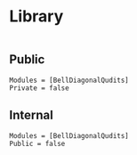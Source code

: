 # Library

```@index 
```

## Public 
```@autodocs
Modules = [BellDiagonalQudits]
Private = false
```


## Internal 
```@autodocs
Modules = [BellDiagonalQudits]
Public = false
```
